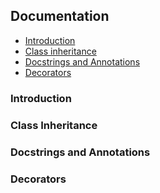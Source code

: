 ## Documentation

- [Introduction](#introduction)  
- [Class inheritance](#class-inheritance)  
- [Docstrings and Annotations](#docstrings-and-annotations)  
- [Decorators](#decorators)  

### Introduction

### Class Inheritance

### Docstrings and Annotations

### Decorators
